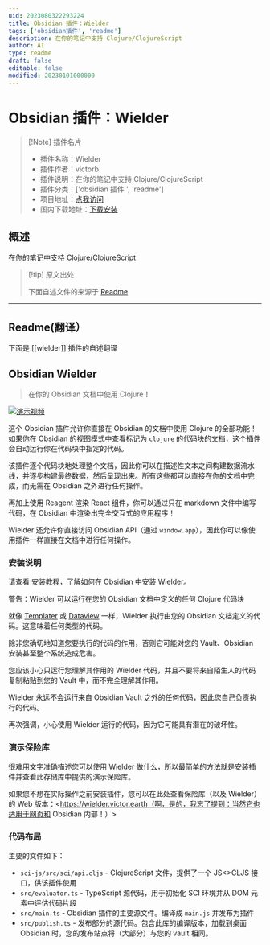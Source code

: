 ```yaml
---
uid: 2023080322293224
title: Obsidian 插件：Wielder
tags: ['obsidian插件', 'readme']
description: 在你的笔记中支持 Clojure/ClojureScript 
author: AI
type: readme
draft: false
editable: false
modified: 20230101000000
---
```


# Obsidian 插件：Wielder

> [!Note] 插件名片
> - 插件名称：Wielder
> - 插件作者：victorb
> - 插件说明：在你的笔记中支持 Clojure/ClojureScript
> - 插件分类：['obsidian 插件 ', 'readme']
> - 项目地址：[点我访问](https://github.com/victorb/obsidian-wielder)
> - 国内下载地址：[下载安装](https://pkmer.cn/products/plugin/pluginMarket/?wielder)

## 概述

在你的笔记中支持 Clojure/ClojureScript

> [!tip] 原文出处
>
>下面自述文件的来源于 [Readme](https://ghproxy.net/https://raw.githubusercontent.com/victorb/obsidian-wielder/master/README.md)
>

---

## Readme(翻译）

下面是 [[wielder]] 插件的自述翻译

## Obsidian Wielder

> 在你的 Obsidian 文档中使用 Clojure！

<a href="https://github.com/victorb/obsidian-wielder/raw/master/demo-vault/Attachments/WielderDemo.mp4">
  <img alt="演示视频" src="https://github.com/victorb/obsidian-wielder/raw/master/demo-vault/Attachments/WielderDemo.gif"/>
</a>

这个 Obsidian 插件允许你直接在 Obsidian 的文档中使用 Clojure 的全部功能！如果你在 Obsidian 的视图模式中查看标记为 `clojure` 的代码块的文档，这个插件会自动运行你在代码块中指定的代码。

该插件逐个代码块地处理整个文档，因此你可以在描述性文本之间构建数据流水线，并逐步构建最终数据，然后呈现出来。所有这些都可以直接在你的文档中完成，而无需在 Obsidian 之外进行任何操作。

再加上使用 Reagent 渲染 React 组件，你可以通过只在 markdown 文件中编写代码，在 Obsidian 中渲染出完全交互式的应用程序！

Wielder 还允许你直接访问 Obsidian API（通过 `window.app`），因此你可以像使用插件一样直接在文档中进行任何操作。

### 安装说明

请查看 [安装教程](https://wielder.victor.earth/Tutorials/02-Installation)，了解如何在 Obsidian 中安装 Wielder。

警告：Wielder 可以运行在您的 Obsidian 文档中定义的任何 Clojure 代码块

就像 [Templater](https://github.com/SilentVoid13/Templater) 或 [Dataview](https://github.com/blacksmithgu/obsidian-dataview) 一样，Wielder 执行由您的 Obsidian 文档定义的代码。这意味着任何类型的代码。

除非您确切地知道您要执行的代码的作用，否则它可能对您的 Vault、Obsidian 安装甚至整个系统造成危害。

您应该小心只运行您理解其作用的 Wielder 代码，并且不要将来自陌生人的代码复制粘贴到您的 Vault 中，而不完全理解其作用。

Wielder 永远不会运行来自 Obsidian Vault 之外的任何代码，因此您自己负责执行的代码。

再次强调，小心使用 Wielder 运行的代码，因为它可能具有潜在的破坏性。

### 演示保险库

很难用文字准确描述您可以使用 Wielder 做什么，所以最简单的方法就是安装插件并查看此存储库中提供的演示保险库。

如果您不想在实际操作之前安装插件，您可以在此处查看保险库（以及 Wielder）的 Web 版本：<https://wielder.victor.earth（啊，是的，我忘了提到：当然它也适用于网页和 Obsidian 内部！）>

### 代码布局

主要的文件如下：

- `sci-js/src/sci/api.cljs` - ClojureScript 文件，提供了一个 JS<>CLJS 接口，供该插件使用
- `src/evaluator.ts` - TypeScript 源代码，用于初始化 SCI 环境并从 DOM 元素中评估代码片段
- `src/main.ts` - Obsidian 插件的主要源文件。编译成 `main.js` 并发布为插件
- `src/publish.ts` - 发布部分的源代码。包含此库的编译版本，加载到桌面 Obsidian 时，您的发布站点将（大部分）与您的 vault 相同。



